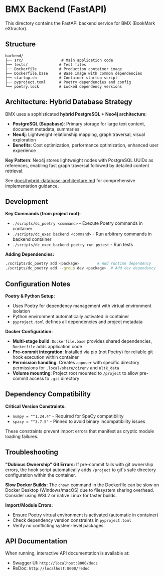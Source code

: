 # BMX Backend (FastAPI)

This directory contains the FastAPI backend service for BMX (BookMark eXtractor).

## Structure

```
backend/
├── src/                 # Main application code
├── tests/              # Test files
├── Dockerfile          # Production container image
├── Dockerfile.base     # Base image with common dependencies
├── startup.sh          # Container startup script
├── pyproject.toml      # Poetry dependencies and config
└── poetry.lock         # Locked dependency versions
```

## Architecture: Hybrid Database Strategy

BMX uses a sophisticated **hybrid PostgreSQL + Neo4j architecture**:

- **PostgreSQL (Supabase)**: Primary storage for large text content, document metadata, summaries
- **Neo4j**: Lightweight relationship mapping, graph traversal, visual exploration
- **Benefits**: Cost optimization, performance optimization, enhanced user experience

**Key Pattern**: Neo4j stores lightweight nodes with PostgreSQL UUIDs as references, enabling fast graph traversal followed by detailed content retrieval.

See [docs/hybrid-database-architecture.md](../docs/hybrid-database-architecture.md) for comprehensive implementation guidance.

## Development

**Key Commands (from project root):**
- `./scripts/dc_poetry <command>` - Execute Poetry commands in container
- `./scripts/dc_exec backend <command>` - Run arbitrary commands in backend container
- `./scripts/dc_exec backend poetry run pytest` - Run tests

**Adding Dependencies:**
```bash
./scripts/dc_poetry add <package>        # Add runtime dependency
./scripts/dc_poetry add --group dev <package>  # Add dev dependency
```

## Configuration Notes

**Poetry & Python Setup:**
- Uses Poetry for dependency management with virtual environment isolation
- Python environment automatically activated in container
- `pyproject.toml` defines all dependencies and project metadata

**Docker Configuration:**
- **Multi-stage build**: `Dockerfile.base` provides shared dependencies, `Dockerfile` adds application code
- **Pre-commit integration**: Installed via pip (not Poetry) for reliable git hook execution within container
- **Permission handling**: Creates `appuser` with specific directory permissions for `.local/share/direnv` and `nltk_data`
- **Volume mounting**: Project root mounted to `/project` to allow pre-commit access to `.git` directory

## Dependency Compatibility

**Critical Version Constraints:**
- `numpy = "^1.24.4"` - Required for SpaCy compatibility
- `spacy = "^3.7.5"` - Pinned to avoid binary incompatibility issues

These constraints prevent import errors that manifest as cryptic module loading failures.

## Troubleshooting

**"Dubious Ownership" Git Errors:**
If pre-commit fails with git ownership errors, the hook script automatically adds `/project` to git's safe directory configuration within the container.

**Slow Docker Builds:**
The `chown` command in the Dockerfile can be slow on Docker Desktop (Windows/macOS) due to filesystem sharing overhead. Consider using WSL2 or native Linux for faster builds.

**Import/Module Errors:**
- Ensure Poetry virtual environment is activated (automatic in container)
- Check dependency version constraints in `pyproject.toml`
- Verify no conflicting system-level packages

## API Documentation

When running, interactive API documentation is available at:
- Swagger UI: `http://localhost:8000/docs`
- ReDoc: `http://localhost:8000/redoc` 